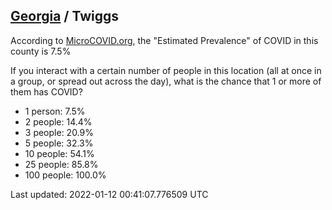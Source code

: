 
## [Georgia](/united-states/georgia) / Twiggs

According to [MicroCOVID.org](http://microcovid.org),
the "Estimated Prevalence" of COVID in this county is 7.5%

If you interact with a certain number of people in this location
(all at once in a group, or spread out across the day), what is the chance that
1 or more of them has COVID?

- 1 person: 7.5%
- 2 people: 14.4%
- 3 people: 20.9%
- 5 people: 32.3%
- 10 people: 54.1%
- 25 people: 85.8%
- 100 people: 100.0%

Last updated: 2022-01-12 00:41:07.776509 UTC
